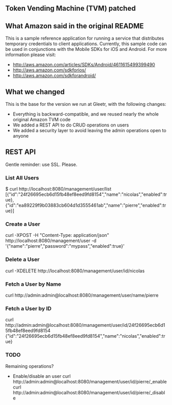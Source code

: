 Token Vending Machine (TVM) patched
------------

## What Amazon said in the original README
This is a sample reference application for running a service that distributes temporary credentials to client applications.
Currently, this sample code can be used in conjunctions with the Mobile SDKs for iOS and Android.  For more information
please visit:

  * http://aws.amazon.com/articles/SDKs/Android/4611615499399490
  * http://aws.amazon.com/sdkforios/
  * http://aws.amazon.com/sdkforandroid/

## What we changed
This is the base for the version we run at Gleetr, with the following changes:

  * Everything is backward-compatible, and we reused nearly the whole original Amazon TVM code
  * We added a REST API to do CRUD operations on users
  * We added a security layer to avoid leaving the admin operations open to anyone

## REST API
Gentle reminder: use SSL. Please.

### List All Users
$ curl http://localhost:8080/management/user/list
 [{"id":"24f26695ecb6d15fb48ef8eed9fd8154","name":"nicolas","enabled":true},{"id":"ea89229f9b03883cb604d1d3555461ab","name":"pierre","enabled":true}]

### Create a User
curl -XPOST -H "Content-Type: application/json" http://localhost:8080/management/user -d '{"name":"pierre","password":"mypass","enabled":true}'

### Delete a User
curl -XDELETE http://localhost:8080/management/user/id/nicolas

### Fetch a User by Name
curl http://admin:admin@localhost:8080/management/user/name/pierre


### Fetch a User by ID
curl http://admin:admin@localhost:8080/management/user/id/24f26695ecb6d15fb48ef8eed9fd8154
{"id":"24f26695ecb6d15fb48ef8eed9fd8154","name":"nicolas","enabled":true}

### TODO
Remaining operations?

- Enable/disable an user
curl http://admin:admin@localhost:8080/management/user/id/pierre/_enable
curl http://admin:admin@localhost:8080/management/user/id/pierre/_disable
